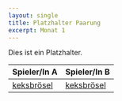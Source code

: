 ```yaml
---
layout: single
title: Platzhalter Paarung
excerpt: Monat 1
---
```


Dies ist ein Platzhalter.

| Spieler/In A | Spieler/In B |
|-------------|------------|
| [keksbrösel](/spielerinnen/keksbroesel) | [keksbrösel](/spielerinnen/keksbroesel) |